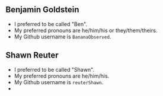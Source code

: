 ## Benjamin Goldstein

* I preferred to be called "Ben".
* My preferred pronouns are he/him/his or they/them/theirs.
* My Github username is `BananaObserved`.

## Shawn Reuter 

* I preferred to be called "Shawn".
* My preferred pronouns are he/him/his.
* My Github username is `reuterShawn`.
* 